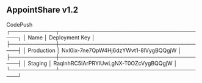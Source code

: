 ## AppointShare v1.2

CodePush
┌────────────┬───────────────────────────────────────┐
│ Name       │ Deployment Key                        │
├────────────┼───────────────────────────────────────┤
│ Production │ NxI0ix-7ne7QpW4Hj6dzYWvt1-8lVygBQQgjW │
├────────────┼───────────────────────────────────────┤
│ Staging    │ RaqlnhRC5IArPRYlUwLgNX-T0OZcVygBQQgjW │
└────────────┴───────────────────────────────────────┘

